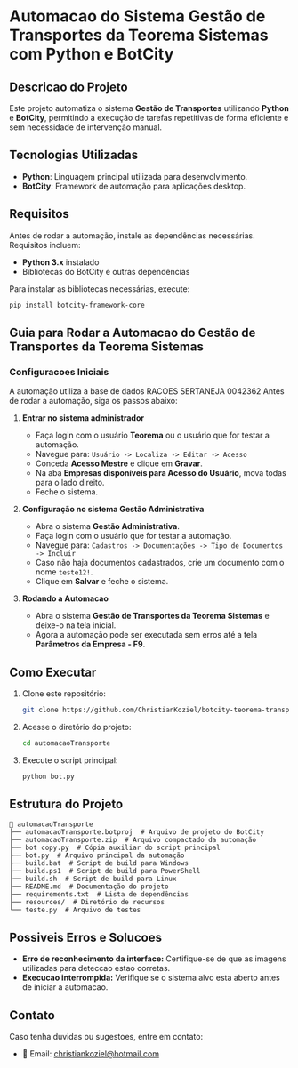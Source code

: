 # Automacao do Sistema Gestão de Transportes da Teorema Sistemas com Python e BotCity

## Descricao do Projeto
Este projeto automatiza o sistema **Gestão de Transportes** utilizando **Python** e **BotCity**, permitindo a execução de tarefas repetitivas de forma eficiente e sem necessidade de intervenção manual.

## Tecnologias Utilizadas

- **Python**: Linguagem principal utilizada para desenvolvimento.
- **BotCity**: Framework de automação para aplicações desktop.

## Requisitos
Antes de rodar a automação, instale as dependências necessárias. Requisitos incluem:

- **Python 3.x** instalado
- Bibliotecas do BotCity e outras dependências

Para instalar as bibliotecas necessárias, execute:
```sh
pip install botcity-framework-core
```

## Guia para Rodar a Automacao do Gestão de Transportes da Teorema Sistemas

### Configuracoes Iniciais
A automação utiliza a base de dados RACOES SERTANEJA 0042362
Antes de rodar a automação, siga os passos abaixo:

1. **Entrar no sistema administrador**
   - Faça login com o usuário **Teorema** ou o usuário que for testar a automação.
   - Navegue para: `Usuário -> Localiza -> Editar -> Acesso`
   - Conceda **Acesso Mestre** e clique em **Gravar**.
   - Na aba **Empresas disponíveis para Acesso do Usuário**, mova todas para o lado direito.
   - Feche o sistema.

2. **Configuração no sistema Gestão Administrativa**
   - Abra o sistema **Gestão Administrativa**.
   - Faça login com o usuário que for testar a automação.
   - Navegue para: `Cadastros -> Documentações -> Tipo de Documentos -> Incluir`
   - Caso não haja documentos cadastrados, crie um documento com o nome `teste12!`.
   - Clique em **Salvar** e feche o sistema.

3. **Rodando a Automacao**
   - Abra o sistema **Gestão de Transportes da Teorema Sistemas** e deixe-o na tela inicial.
   - Agora a automação pode ser executada sem erros até a tela **Parâmetros da Empresa - F9**.

## Como Executar
1. Clone este repositório:
   ```sh
   git clone https://github.com/ChristianKoziel/botcity-teorema-transportes.git
   ```
2. Acesse o diretório do projeto:
   ```sh
   cd automacaoTransporte
   ```
3. Execute o script principal:
   ```sh
   python bot.py
   ```

## Estrutura do Projeto
```
📂 automacaoTransporte
├── automacaoTransporte.botproj  # Arquivo de projeto do BotCity
├── automacaoTransporte.zip  # Arquivo compactado da automação
├── bot copy.py  # Cópia auxiliar do script principal
├── bot.py  # Arquivo principal da automação
├── build.bat  # Script de build para Windows
├── build.ps1  # Script de build para PowerShell
├── build.sh  # Script de build para Linux
├── README.md  # Documentação do projeto
├── requirements.txt  # Lista de dependências
├── resources/  # Diretório de recursos
└── teste.py  # Arquivo de testes
```

## Possiveis Erros e Solucoes
- **Erro de reconhecimento da interface:** Certifique-se de que as imagens utilizadas para deteccao estao corretas.
- **Execucao interrompida:** Verifique se o sistema alvo esta aberto antes de iniciar a automacao.

## Contato
Caso tenha duvidas ou sugestoes, entre em contato:
- 📧 Email: christiankoziel@hotmail.com

